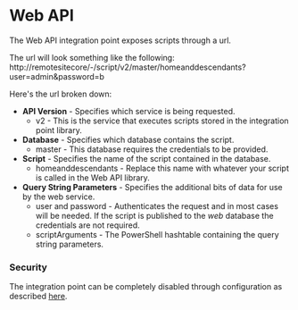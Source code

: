 # Web API

The Web API integration point exposes scripts through a url.

The url will look something like the following:
http://remotesitecore/-/script/v2/master/homeanddescendants?user=admin&password=b

Here's the url broken down:

* **API Version** - Specifies which service is being requested.
  * v2 - This is the service that executes scripts stored in the integration point library.
* **Database** - Specifies which database contains the script.
  * master - This database requires the credentials to be provided.
* **Script** - Specifies the name of the script contained in the database.
  * homeanddescendants - Replace this name with whatever your script is called in the Web API library.
* **Query String Parameters** - Specifies the additional bits of data for use by the web service.
  * user and password - Authenticates the request and in most cases will be needed. If the script is published to the *web* database the credentials are not required.
  * scriptArguments - The PowerShell hashtable containing the query string parameters.
  
### Security

The integration point can be completely disabled through configuration as described [here](security.md).